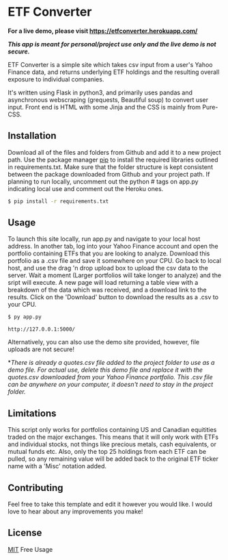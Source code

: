 # ETF Converter
**For a live demo, please visit https://etfconverter.herokuapp.com/**

***This app is meant for personal/project use only and the live demo is not secure.***

ETF Converter is a simple site which takes csv input from a user's Yahoo Finance data, and returns underlying ETF holdings and the resulting overall exposure to individual companies.

It's written using Flask in python3, and primarily uses pandas and asynchronous webscraping (grequests, Beautiful soup) to convert user input. Front end is HTML with some Jinja and the CSS is mainly from Pure-CSS.

## Installation

Download all of the files and folders from Github and add it to a new project path. Use the package manager [pip](https://pip.pypa.io/en/stable/) to install the required libraries outlined in requirements.txt. Make sure that the folder structure is kept consistent between the package downloaded from Github and your project path. If planning to run locally, uncomment out the python # tags on app.py indicating local use and comment out the Heroku ones.

```bash
$ pip install -r requirements.txt
```

## Usage

To launch this site locally, run app.py and navigate to your local host address. In another tab, log into your Yahoo Finance account and open the portfolio containing ETFs that you are looking to analyze. Download this portfolio as a .csv file and save it somewhere on your CPU. Go back to local host, and use the drag 'n drop upload box to upload the csv data to the server. Wait a moment (Larger portfolios will take longer to analyze) and the sript will execute. A new page will load returning a table view with a breakdown of the data which was received, and a download link to the results. Click on the 'Download' button to download the results as a .csv to your CPU.

```bash
$ py app.py
```
    http://127.0.0.1:5000/

Alternatively, you can also use the demo site provided, however, file uploads are not secure!

*_There is already a quotes.csv file added to the project folder to use as a demo file. For actual use, delete this demo file and replace it with the quotes.csv downloaded from your Yahoo Finance portfolio. This .csv file can be anywhere on your computer, it doesn't need to stay in the project folder._

## Limitations

This script only works for portfolios containing US and Canadian equitities traded on the major exchanges. This means that it will only work with ETFs and individual stocks, not things like precious metals, cash equivalents, or mutual funds etc. Also, only the top 25 holdings from each ETF can be pulled, so any remaining value will be added back to the original ETF ticker name with a 'Misc' notation added.

## Contributing

Feel free to take this template and edit it however you would like. I would love to hear about any improvements you make!

## License
[MIT](https://choosealicense.com/licenses/mit/) Free Usage